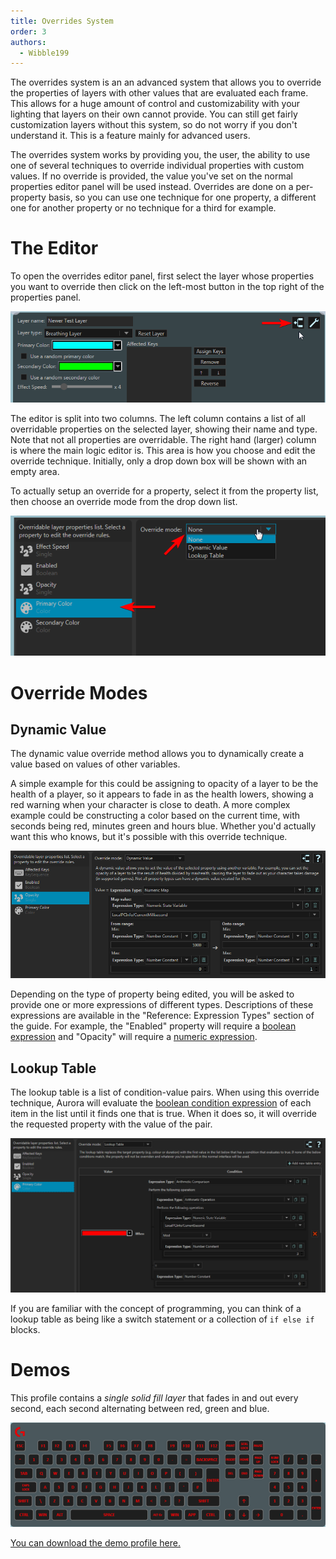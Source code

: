 ```yaml
---
title: Overrides System
order: 3
authors:
  - Wibble199
---
```


The overrides system is an an advanced system that allows you to override the properties of layers with other values that are evaluated each frame. This allows for a huge amount of control and customizability with your lighting that layers on their own cannot provide. You can still get fairly customization layers without this system, so do not worry if you don't understand it. This is a feature mainly for advanced users.

The overrides system works by providing you, the user, the ability to use one of several techniques to override individual properties with custom values. If no override is provided, the value you've set on the normal properties editor panel will be used instead. Overrides are done on a per-property basis, so you can use one technique for one property, a different one for another property or no technique for a third for example.


# The Editor
To open the overrides editor panel, first select the layer whose properties you want to override then click on the left-most button in the top right of the properties panel.

![The button to open the overrides editor](../../assets/img/overrides-button.png)

The editor is split into two columns. The left column contains a list of all overridable properties on the selected layer, showing their name and type. Note that not all properties are overridable. The right hand (larger) column is where the main logic editor is. This area is how you choose and edit the override technique. Initially, only a drop down box will be shown with an empty area.

To actually setup an override for a property, select it from the property list, then choose an override mode from the drop down list.

![Setting up an override on the Primary Color property of the breathing layer](../../assets/img/overrides-setup.png)


# Override Modes
## Dynamic Value
The dynamic value override method allows you to dynamically create a value based on values of other variables.

A simple example for this could be assigning to opacity of a layer to be the health of a player, so it appears to fade in as the health lowers, showing a red warning when your character is close to death. A more complex example could be constructing a color based on the current time, with seconds being red, minutes green and hours blue. Whether you'd actually want this who knows, but it's possible with this override technique.

![Basic example of a dynamic value being used with opacity to make the layer flash in and then fade out](../../assets/img/overrides-dynamic-value-example.png)

Depending on the type of property being edited, you will be asked to provide one or more expressions of different types. Descriptions of these expressions are available in the "Reference: Expression Types" section of the guide. For example, the "Enabled" property will require a [boolean expression](../reference-expressions/boolean-expressions) and "Opacity" will require a [numeric expression](../reference-expressions/numeric-expressions).

## Lookup Table

The lookup table is a list of condition-value pairs. When using this override technique, Aurora will evaluate the [boolean condition expression](../reference-expressions/boolean-expressions) of each item in the list until it finds one that is true. When it does so, it will override the requested property with the value of the pair.

![Example lookup table that sets the color to red every once every three seconds](../../assets/img/overrides-lookup-table-example.png)

If you are familiar with the concept of programming, you can think of a lookup table as being like a switch statement or a collection of `if else if` blocks.


# Demos
This profile contains a *single solid fill layer* that fades in and out every second, each second alternating between red, green and blue.

![The demo layer running](../../assets/img/overrides-demo-rgb-flash.gif)

[You can download the demo profile here.](../../assets/overrides-rgb-flash-demo.json)